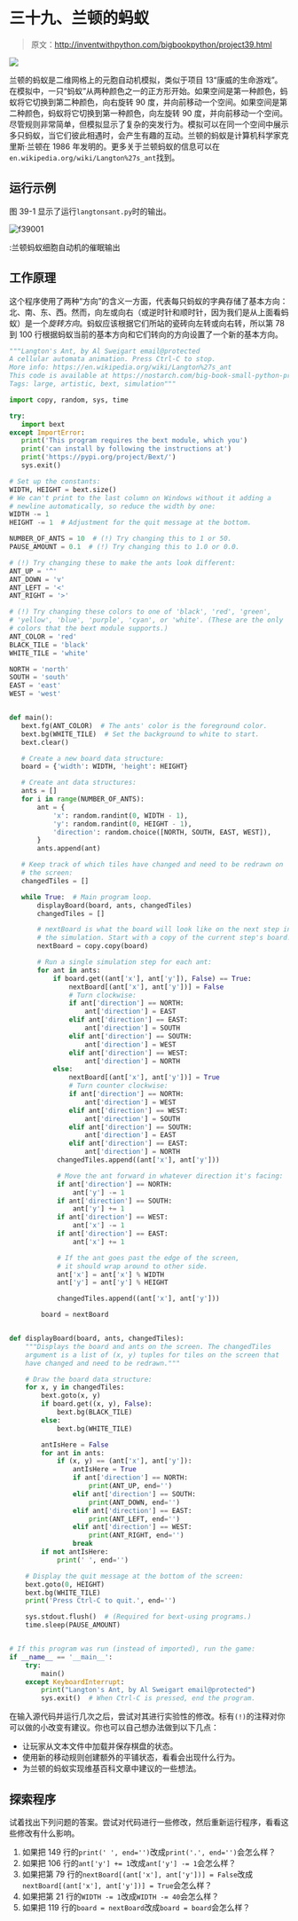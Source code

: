 # 三十九、兰顿的蚂蚁

> 原文：<http://inventwithpython.com/bigbookpython/project39.html>

![](img/9d995d63aaead72cad01120081eb8f75.png)

兰顿的蚂蚁是二维网格上的元胞自动机模拟，类似于项目 13“康威的生命游戏”。在模拟中，一只“蚂蚁”从两种颜色之一的正方形开始。如果空间是第一种颜色，蚂蚁将它切换到第二种颜色，向右旋转 90 度，并向前移动一个空间。如果空间是第二种颜色，蚂蚁将它切换到第一种颜色，向左旋转 90 度，并向前移动一个空间。尽管规则非常简单，但模拟显示了复杂的突发行为。模拟可以在同一个空间中展示多只蚂蚁，当它们彼此相遇时，会产生有趣的互动。兰顿的蚂蚁是计算机科学家克里斯·兰顿在 1986 年发明的。更多关于兰顿蚂蚁的信息可以在`en.wikipedia.org/wiki/Langton%27s_ant`找到。

## 运行示例

图 39-1 显示了运行`langtonsant.py`时的输出。

![f39001](img/c444124258229015df798a1de6d50f2f.png)

:兰顿蚂蚁细胞自动机的催眠输出

## 工作原理

这个程序使用了两种“方向”的含义一方面，代表每只蚂蚁的字典存储了基本方向：北、南、东、西。然而，向左或向右（或逆时针和顺时针，因为我们是从上面看蚂蚁）是一个*旋转方向*。蚂蚁应该根据它们所站的瓷砖向左转或向右转，所以第 78 到 100 行根据蚂蚁当前的基本方向和它们转向的方向设置了一个新的基本方向。

```py
"""Langton's Ant, by Al Sweigart email@protected
A cellular automata animation. Press Ctrl-C to stop.
More info: https://en.wikipedia.org/wiki/Langton%27s_ant
This code is available at https://nostarch.com/big-book-small-python-programming
Tags: large, artistic, bext, simulation"""

import copy, random, sys, time

try:
   import bext
except ImportError:
   print('This program requires the bext module, which you')
   print('can install by following the instructions at')
   print('https://pypi.org/project/Bext/')
   sys.exit()

# Set up the constants:
WIDTH, HEIGHT = bext.size()
# We can't print to the last column on Windows without it adding a
# newline automatically, so reduce the width by one:
WIDTH -= 1
HEIGHT -= 1  # Adjustment for the quit message at the bottom.

NUMBER_OF_ANTS = 10  # (!) Try changing this to 1 or 50.
PAUSE_AMOUNT = 0.1  # (!) Try changing this to 1.0 or 0.0.

# (!) Try changing these to make the ants look different:
ANT_UP = '^'
ANT_DOWN = 'v'
ANT_LEFT = '<'
ANT_RIGHT = '>'

# (!) Try changing these colors to one of 'black', 'red', 'green',
# 'yellow', 'blue', 'purple', 'cyan', or 'white'. (These are the only
# colors that the bext module supports.)
ANT_COLOR = 'red'
BLACK_TILE = 'black'
WHITE_TILE = 'white'

NORTH = 'north'
SOUTH = 'south'
EAST = 'east'
WEST = 'west'


def main():
   bext.fg(ANT_COLOR)  # The ants' color is the foreground color.
   bext.bg(WHITE_TILE)  # Set the background to white to start.
   bext.clear()

   # Create a new board data structure:
   board = {'width': WIDTH, 'height': HEIGHT}

   # Create ant data structures:
   ants = []
   for i in range(NUMBER_OF_ANTS):
       ant = {
           'x': random.randint(0, WIDTH - 1),
           'y': random.randint(0, HEIGHT - 1),
           'direction': random.choice([NORTH, SOUTH, EAST, WEST]),
       }
       ants.append(ant)

   # Keep track of which tiles have changed and need to be redrawn on
   # the screen:
   changedTiles = []

   while True:  # Main program loop.
       displayBoard(board, ants, changedTiles)
       changedTiles = []

       # nextBoard is what the board will look like on the next step in
       # the simulation. Start with a copy of the current step's board:
       nextBoard = copy.copy(board)

       # Run a single simulation step for each ant:
       for ant in ants:
           if board.get((ant['x'], ant['y']), False) == True:
               nextBoard[(ant['x'], ant['y'])] = False
               # Turn clockwise:
               if ant['direction'] == NORTH:
                   ant['direction'] = EAST
               elif ant['direction'] == EAST:
                   ant['direction'] = SOUTH
               elif ant['direction'] == SOUTH:
                   ant['direction'] = WEST
               elif ant['direction'] == WEST:
                   ant['direction'] = NORTH
           else:
               nextBoard[(ant['x'], ant['y'])] = True
               # Turn counter clockwise:
               if ant['direction'] == NORTH:
                   ant['direction'] = WEST
               elif ant['direction'] == WEST:
                   ant['direction'] = SOUTH
               elif ant['direction'] == SOUTH:
                   ant['direction'] = EAST
               elif ant['direction'] == EAST:
                   ant['direction'] = NORTH
            changedTiles.append((ant['x'], ant['y']))

            # Move the ant forward in whatever direction it's facing:
            if ant['direction'] == NORTH:
                ant['y'] -= 1
            if ant['direction'] == SOUTH:
                ant['y'] += 1
            if ant['direction'] == WEST:
                ant['x'] -= 1
            if ant['direction'] == EAST:
                ant['x'] += 1

            # If the ant goes past the edge of the screen,
            # it should wrap around to other side.
            ant['x'] = ant['x'] % WIDTH
            ant['y'] = ant['y'] % HEIGHT

            changedTiles.append((ant['x'], ant['y']))

        board = nextBoard


def displayBoard(board, ants, changedTiles):
    """Displays the board and ants on the screen. The changedTiles
    argument is a list of (x, y) tuples for tiles on the screen that
    have changed and need to be redrawn."""

    # Draw the board data structure:
    for x, y in changedTiles:
        bext.goto(x, y)
        if board.get((x, y), False):
            bext.bg(BLACK_TILE)
        else:
            bext.bg(WHITE_TILE)

        antIsHere = False
        for ant in ants:
            if (x, y) == (ant['x'], ant['y']):
                antIsHere = True
                if ant['direction'] == NORTH:
                    print(ANT_UP, end='')
                elif ant['direction'] == SOUTH:
                    print(ANT_DOWN, end='')
                elif ant['direction'] == EAST:
                    print(ANT_LEFT, end='')
                elif ant['direction'] == WEST:
                    print(ANT_RIGHT, end='')
                break
        if not antIsHere:
            print(' ', end='')

    # Display the quit message at the bottom of the screen:
    bext.goto(0, HEIGHT)
    bext.bg(WHITE_TILE)
    print('Press Ctrl-C to quit.', end='')

    sys.stdout.flush()  # (Required for bext-using programs.)
    time.sleep(PAUSE_AMOUNT)


# If this program was run (instead of imported), run the game:
if __name__ == '__main__':
    try:
        main()
    except KeyboardInterrupt:
        print("Langton's Ant, by Al Sweigart email@protected")
        sys.exit()  # When Ctrl-C is pressed, end the program. 
```

在输入源代码并运行几次之后，尝试对其进行实验性的修改。标有`(!)`的注释对你可以做的小改变有建议。你也可以自己想办法做到以下几点：

*   让玩家从文本文件中加载并保存棋盘的状态。
*   使用新的移动规则创建额外的平铺状态，看看会出现什么行为。
*   为兰顿的蚂蚁实现维基百科文章中建议的一些想法。

## 探索程序

试着找出下列问题的答案。尝试对代码进行一些修改，然后重新运行程序，看看这些修改有什么影响。

1.  如果把 149 行的`print(' ', end='')`改成`print('.', end='')`会怎么样？
2.  如果把 106 行的`ant['y'] += 1`改成`ant['y'] -= 1`会怎么样？
3.  如果把第 79 行的`nextBoard[(ant['x'], ant['y'])] = False`改成`nextBoard[(ant['x'], ant['y'])] = True`会怎么样？
4.  如果把第 21 行的`WIDTH -= 1`改成`WIDTH -= 40`会怎么样？
5.  如果把 119 行的`board = nextBoard`改成`board = board`会怎么样？